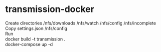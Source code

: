 # transmission-docker
Create directories /nfs/downloads /nfs/watch /nfs/config /nfs/incomplete  
Copy settings.json /nfs/config  
Run  
  docker build -t transmission .  
  docker-compose up -d   
